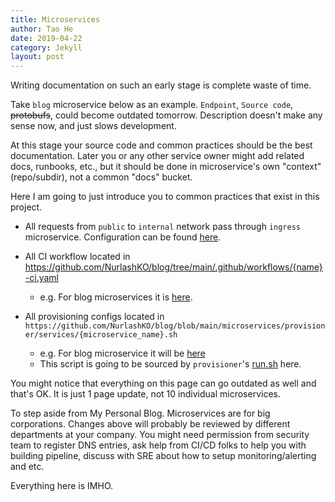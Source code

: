 ```yaml
---
title: Microservices
author: Tao He
date: 2019-04-22
category: Jekyll
layout: post
---
```


Writing documentation on such an early stage is complete waste of time.

Take `blog` microservice below as an example. `Endpoint`, `Source code`, ~~protobufs~~, could become outdated tomorrow.
Description doesn't make any sense now, and just slows development.

At this stage your source code and common practices should be the best documentation.
Later you or any other service owner might add related docs, runbooks, etc.,
but it should be done in microservice's own "context"(repo/subdir), not a common "docs" bucket.

Here I am going to just introduce you to common practices that exist in this project.

- All requests from `public` to `internal` network pass through `ingress` microservice. Configuration can be found [here](https://github.com/NurlashKO/blog/blob/main/microservices/ingress/nginx.conf).
  
- All CI workflow located in https://github.com/NurlashKO/blog/tree/main/.github/workflows/{name}-ci.yaml
  - e.g. For blog microservices it is [here](https://github.com/NurlashKO/blog/blob/main/.github/workflows/blog-ci.yml).
  
- All provisioning configs located in `https://github.com/NurlashKO/blog/blob/main/microservices/provisioner/services/{microservice_name}.sh`
  - e.g. For blog microservice it will be [here](https://github.com/NurlashKO/blog/blob/main/microservices/provisioner/services/blog.sh)
  - This script is going to be sourced by `provisioner`'s [run.sh](https://github.com/NurlashKO/blog/blob/main/microservices/provisioner/run.sh#L23) here.
  
You might notice that everything on this page can go outdated as well and that's OK.
It is just 1 page update, not 10 individual microservices.

To step aside from My Personal Blog.
Microservices are for big corporations.
Changes above will probably be reviewed by different departments at your company.
You might need permission from security team to register DNS entries,
ask help from CI/CD folks to help you with building pipeline, discuss with SRE about how to setup monitoring/alerting and etc.

Everything here is IMHO.